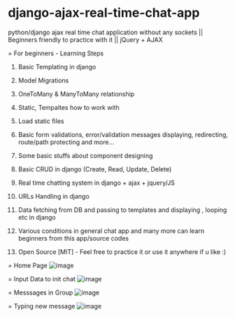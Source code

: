 # django-ajax-real-time-chat-app
python/django ajax real time chat application without any sockets || Beginners friendly to practice with it || jQuery + AJAX

= For beginners - Learning Steps

01. Basic Templating in django

02. Model Migrations

03. OneToMany & ManyToMany relationship

04. Static, Tempaltes how to work with

05. Load static files

06. Basic form validations, error/validation messages displaying, redirecting, route/path protecting and more...

07. Some basic stuffs about component designing

08. Basic CRUD in django (Create, Read, Update, Delete)

09. Real time chatting system in django + ajax + jquery/JS

10. URLs Handling in django

11. Data fetching from DB and passing to templates and displaying , looping etc in django

12. Various conditions in general chat app and many more can learn beginners from this app/source codes

13. Open Source [MIT] - Feel free to practice it or use it anywhere if u like :)

= Home Page
![image](https://user-images.githubusercontent.com/38884716/124622664-24966580-de9d-11eb-98ed-23563ae91a1b.png)

= Input Data to init chat
![image](https://user-images.githubusercontent.com/38884716/124622828-4263ca80-de9d-11eb-90e2-b6206a0e85f4.png)

= Messsages in Group
![image](https://user-images.githubusercontent.com/38884716/124624007-50661b00-de9e-11eb-93ac-542b92386280.png)

= Typing new message
![image](https://user-images.githubusercontent.com/38884716/124624218-85726d80-de9e-11eb-97cd-8eddd60f5fe5.png)

